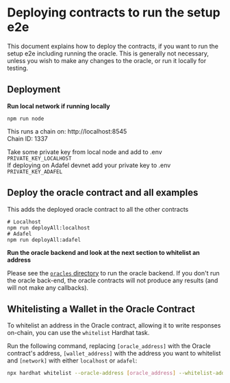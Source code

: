 # Deploying contracts to run the setup e2e

This document explains how to deploy the contracts, if you want to run
the setup e2e including running the oracle. This is generally not necessary,
unless you wish to make any changes to the oracle, or run it locally for testing.

## Deployment

**Run local network if running locally**

```
npm run node
```

This runs a chain on: http://localhost:8545  
Chain ID: 1337

Take some private key from local node and add to .env `PRIVATE_KEY_LOCALHOST`  
If deploying on Adafel devnet add your private key to .env `PRIVATE_KEY_ADAFEL`

## Deploy the oracle contract and all examples

This adds the deployed oracle contract to all the other contracts

```
# Localhost
npm run deployAll:localhost
# Adafel
npm run deployAll:adafel
```

**Run the oracle backend and look at the next section to whitelist an address**

Please see the [`oracles` directory](/oracles) to run the oracle backend. If you don't run the oracle back-end, the
oracle contracts will not produce any results (and will not make any callbacks).

## Whitelisting a Wallet in the Oracle Contract

To whitelist an address in the Oracle contract, allowing it to write responses on-chain, you can use the `whitelist`
Hardhat task.

Run the following command, replacing `[oracle_address]` with the Oracle contract's address, `[wallet_address]` with
the address you want to whitelist and `[network]` with either `localhost` or `adafel`:

```bash
npx hardhat whitelist --oracle-address [oracle_address] --whitelist-address [wallet_address] --network [network]
```
